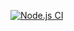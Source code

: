 [![Node.js CI](https://github.com/Orifha123/bootcamp-terminal-test/actions/workflows/node.js.yml/badge.svg)](https://github.com/Orifha123/bootcamp-terminal-test/actions/workflows/node.js.yml)
